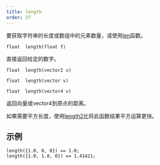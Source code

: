 ```yaml
---
title: length
order: 37
---
```

要获取字符串的长度或数组中的元素数量，请使用[len](../arrays/len "返回数组的长度")函数。

`float  length(float f)`

直接返回给定的数字。

`float  length(vector2 v)`

`float  length(vector v)`

`float  length(vector4 v)`

返回向量或vector4到原点的距离。

如果需要平方长度，使用[length2](./length2 "返回向量或vector4的平方距离")比将此函数结果平方运算更快。

## 示例

```vex
length({1.0, 0, 0}) == 1.0;
length({1.0, 1.0, 0}) == 1.41421;

```
